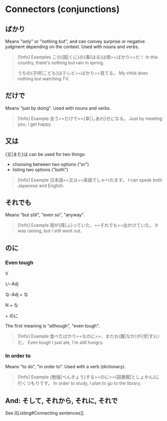 # Connectors (conjunctions)

## ばかり

Means "only" or "nothing but", and can convey surprise or negative judgment depending on the context.
Used with nouns and verbs.

> [!info] Examples
> この{国|くに}の{春|はる}は雨==ばかり==だ！
> In this country, there's nothing but rain in spring.
> 
> うちの{子供|こども}はテレビ==ばかり==見てる。
> My child does nothing but watching TV.

## だけで

Means "just by doing".
Used with nouns and verbs.

> [!info] Example
> 会う==だけで=={幸|しあわ}せになる。
> Just by meeting you, I get happy.

## 又は

{又|また}は can be used for two things:
* choosing between two options ("or")
* listing two options ("both")

> [!info] Example
> 日本語==又は==英語でしゃべれます。
> I can speak both Japanese and English.

## それでも

Means "but still", "even so", "anyway".

> [!info] Example
> 雨が{降|ふ}っていた、==それでも==出かけていた。
> It was raining, but I still went out.

## のに

### Even tough

<div class="usage">
<div class="left">
	<p><span class="box">V</span></p>
	<p><span class="box">い-Adj</span></p>
	<p><span class="box">な-Adj + な</span></p>
	<p><span class="box">N + な</span></p>
</div>
	<p class="right">+ のに</p>
</div>

The first meaning is "although", "even tough".

> [!info] Example
> 食べたばかり==なのに==、まだお{腹|なか}が{空|す}いた。
> Even tough I just ate, I'm still hungry.

### In order to

Means "to do", "in order to".
Used with a verb (dictionary).

> [!info] Example
> {勉強|べんきょう}する==のに=={図書館|としょかん}に行くつもりです。
> In order to study, I plan to go to the library.

## And: そして, それから, それに, それで

See [[Listing#Connecting sentences]].
